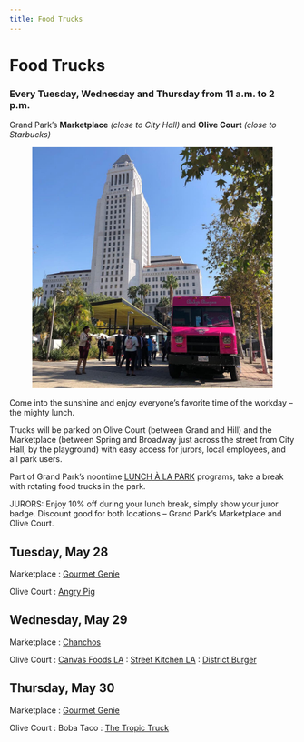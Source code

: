 ```yaml
---
title: Food Trucks
---
```


# Food Trucks

### Every Tuesday, Wednesday and Thursday from <time datetime="11:00">11 a.m.</time> to <time datetime="14:00">2 p.m.</time>

Grand Park’s **Marketplace** _(close to City Hall)_ and **Olive Court** _(close to Starbucks)_

<figure>
  <img src="/uploads/food-truck.jpg" alt="Food Truck" />
</figure>

Come into the sunshine and enjoy everyone’s favorite time of the workday – the mighty lunch.

Trucks will be parked on Olive Court (between Grand and Hill) and the Marketplace (between Spring and Broadway just across the street from City Hall, by the playground) with easy access for jurors, local employees, and all park users.

Part of Grand Park’s noontime [LUNCH À LA PARK](/lunch/) programs, take a break with rotating food trucks in the park.

JURORS: Enjoy 10% off during your lunch break, simply show your juror badge. Discount good for both locations – Grand Park’s Marketplace and Olive Court.

<div markdown="1">

## Tuesday, May 28

Marketplace
: [Gourmet Genie](http://www.gourmetgenietogo.com/)

Olive Court
: [Angry Pig](https://www.yelp.com/biz/angry-pig-los-angeles)

</div>

<div markdown="1">

## Wednesday, May 29

Marketplace
: [Chanchos](http://www.chanchostacos.com/menu/main-dishes.htm)

Olive Court
: [Canvas Foods LA](https://www.canvasfoodsla.com/)
: [Street Kitchen LA](http://www.streetkitchenla.com/)
: [District Burger](https://www.facebook.com/districtburgerla/)

</div>

<div markdown="1">

## Thursday, May 30

Marketplace
: [Gourmet Genie](http://www.gourmetgenietogo.com/)

Olive Court
: Boba Taco
: [The Tropic Truck](http://www.thetropictruck.com/)

</div>

